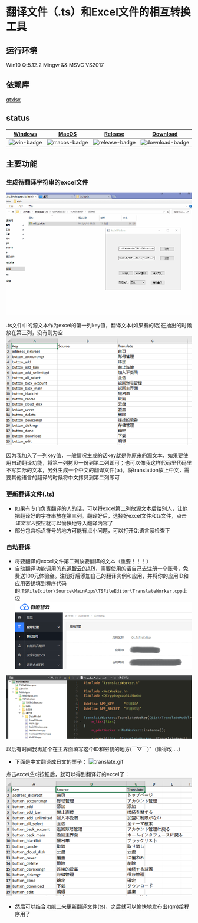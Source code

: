 # 翻译文件（.ts）和Excel文件的相互转换工具

## 运行环境
Win10 Qt5.12.2 Mingw && MSVC VS2017

## 依赖库
[qtxlsx](https://qtxlsx.debao.me/)

## status
| [Windows][win-link]|[MacOS][macos-link]|[Release][release-link]|[Download][download-link]|
|--------------------|-------------------|-----------------------|-------------------------|
|    ![win-badge]    |  ![macos-badge]   |   ![release-badge]    |    ![download-badge]    |

[win-link]: https://github.com/Longxr/TSFileEditor/actions?query=workflow%3AWindows "WindowsAction"
[win-badge]: https://github.com/Longxr/TSFileEditor/workflows/Windows/badge.svg  "Windows"

[macos-link]: https://github.com/Longxr/TSFileEditor/actions?query=workflow%3AMacOS "MacOSAction"
[macos-badge]: https://github.com/Longxr/TSFileEditor/workflows/MacOS/badge.svg "MacOS"

[release-link]: https://github.com/Longxr/TSFileEditor/releases "Release status"
[release-badge]: https://github.com/Longxr/TSFileEditor.svg?style=flat-square "Release status"

[download-link]: https://github.com/Longxr/TSFileEditor/releases/latest "Download status"
[download-badge]: https://github.com/Longxr/TSFileEditor/total.svg?style=flat-square "Download status"

## 主要功能
### 生成待翻译字符串的excel文件
![生成excel文件](picture/gen_excel.gif)

.ts文件中的源文本作为excel的第一列key值，翻译文本(如果有的话)在抽出的时候放在第三列，没有则为空
![excel截图.png](picture/excel.png)

因为我加入了一列key值，一般情况生成的话key就是你原来的源文本，如果要使用自动翻译功能，将第一列拷贝一份到第二列即可；也可以像我这样代码里代码里不写实际的文本，另外生成一个中文的翻译文件(ts)，将translation放上中文，需要其他语言的翻译的时候将中文拷贝到第二列即可

### 更新翻译文件(.ts)
* 如果有专门负责翻译的人的话，可以将excel第二列放源文本后给别人，让他把翻译好的字符串放在第三列。翻译好后，选择好excel文件和ts文件，点击*译文写入*按钮就可以愉快地导入翻译内容了
* 部分包含标点符号的地方可能有点小问题，可以打开Qt语言家检查下

### 自动翻译
* 将要翻译的excel文件第二列放要翻译的文本（重要！！！）
* 自动翻译功能调用的[有道智云的API](http://ai.youdao.com/index.s)，需要使用的话自己去注册一个账号，免费送100元体验金。注册好后添加自己的翻译实例和应用，并将你的应用ID和应用密钥填到程序代码的:`TSFileEditor\Source\MainApps\TSFileEditor\TranslateWorker.cpp`上边
![有道智云](picture/youdao.png)

![填写位置](picture/code.png)

以后有时间我再加个在主界面填写这个ID和密钥的地方(￣▽￣)"（懒得改....）

* 下面是中文翻译成日文的栗子：
![translate.gif](picture/translate.gif)

点击*excel生成*按钮后，就可以得到翻译好的excel了：
![翻译结果](picture/translate.png)

* 然后可以结合功能二来更新翻译文件(ts)，之后就可以愉快地发布出(qm)给程序用了
